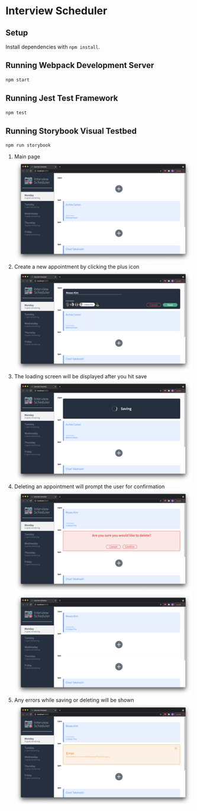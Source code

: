 # Interview Scheduler

## Setup

Install dependencies with `npm install`.

## Running Webpack Development Server

```sh
npm start
```

## Running Jest Test Framework

```sh
npm test
```

## Running Storybook Visual Testbed

```sh
npm run storybook
```

1. Main page
![](https://github.com/moseskim25/scheduler/blob/master/docs/main-page.png?raw=true)
2. Create a new appointment by clicking the plus icon
![](https://github.com/moseskim25/scheduler/blob/master/docs/create-new-appointment.png?raw=true)
3. The loading screen will be displayed after you hit save
![](https://github.com/moseskim25/scheduler/blob/master/docs/saving.png?raw=true)
4. Deleting an appointment will prompt the user for confirmation
![](https://github.com/moseskim25/scheduler/blob/master/docs/confirm-delete.png?raw=true)
![](https://github.com/moseskim25/scheduler/blob/master/docs/after-delete.png?raw=true)
6. Any errors while saving or deleting will be shown
![](https://github.com/moseskim25/scheduler/blob/master/docs/error-saving.png?raw=true)
